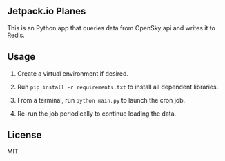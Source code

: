 Jetpack.io Planes
-----------------

This is an Python app that queries data from OpenSky api and writes it to Redis.


## Usage

1. Create a virtual environment if desired.

2. Run `pip install -r requirements.txt` to install all dependent libraries.

3. From a terminal, run `python main.py` to launch the cron job.

4. Re-run the job periodically to continue loading the data.


## License

MIT
